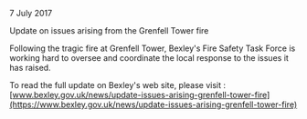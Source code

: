 7 July 2017

Update on issues arising from the Grenfell Tower fire

Following the tragic fire at Grenfell Tower, Bexley's Fire Safety Task Force is working hard to oversee and coordinate the local response to the issues it has raised.

To read the full update on Bexley's web site, please visit :[www.bexley.gov.uk/news/update-issues-arising-grenfell-tower-fire](https://www.bexley.gov.uk/news/update-issues-arising-grenfell-tower-fire)
